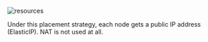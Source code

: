 ![resources](/images/gs/cloud-provider-aws/aws-withoutnat.png)
<!--- Source: https://docs.google.com/drawings/d/1JDmeSY12EoZ3zBfanEDY-QvSgLekzw6Tzjj2pgY8giM/edit --->

Under this placement strategy, each node gets a public IP address (ElasticIP). NAT is not used at all.
